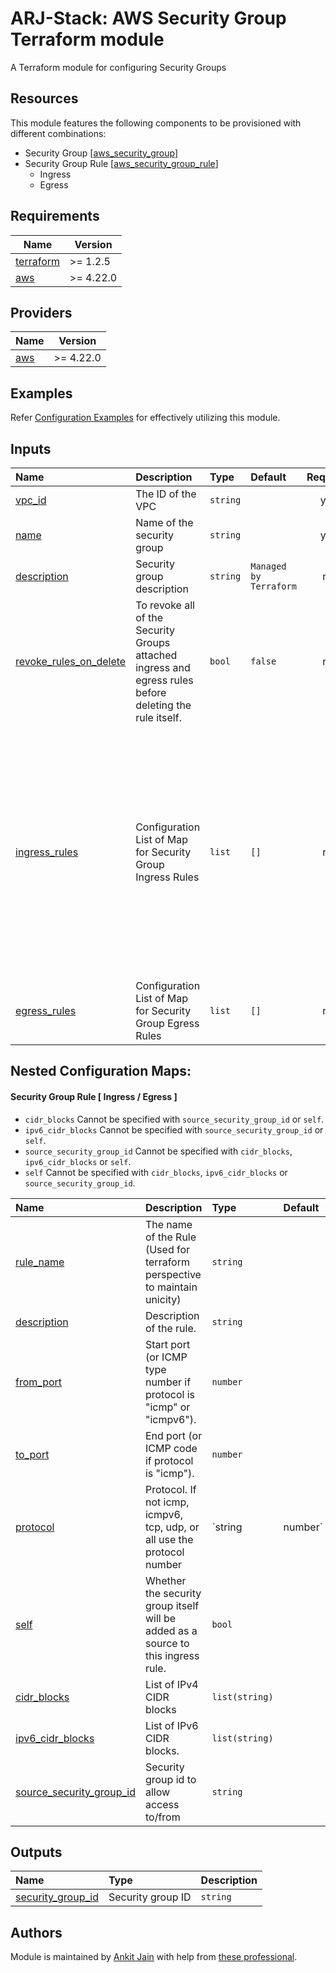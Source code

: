# ARJ-Stack: AWS Security Group Terraform module

A Terraform module for configuring Security Groups

## Resources
This module features the following components to be provisioned with different combinations:

- Security Group [[aws_security_group](https://registry.terraform.io/providers/hashicorp/aws/latest/docs/resources/security_group)]
- Security Group Rule [[aws_security_group_rule](https://registry.terraform.io/providers/hashicorp/aws/latest/docs/resources/security_group_rule)]
    - Ingress
    - Egress

## Requirements

| Name | Version |
|------|---------|
| <a name="requirement_terraform"></a> [terraform](#requirement\_terraform) | >= 1.2.5 |
| <a name="requirement_aws"></a> [aws](#requirement\_aws) | >= 4.22.0 |

## Providers

| Name | Version |
|------|---------|
| <a name="provider_aws"></a> [aws](#provider\_aws) | >= 4.22.0 |

## Examples

Refer [Configuration Examples](https://github.com/arjstack/terraform-aws-examples/tree/main/aws-security-groups) for effectively utilizing this module.

## Inputs
| Name | Description | Type | Default | Required | Example|
|:------|:------|:------|:------|:------:|:------|
| <a name="vpc_id"></a> [vpc_id](#input\_vpc\_id) | The ID of the VPC | `string` |  | yes | |
| <a name="name"></a> [name](#input\_name) | Name of the security group | `string` |  | yes | |
| <a name="description"></a> [description](#input\_description) | Security group description | `string` | `Managed by Terraform` | no | |
| <a name="revoke_rules_on_delete"></a> [revoke_rules_on_delete](#input\_revoke\_rules\_on\_delete) | To revoke all of the Security Groups attached ingress and egress rules before deleting the rule itself. | `bool` | `false` | no | |
| <a name="ingress_rules"></a> [ingress_rules](#rules) | Configuration List of Map for Security Group Ingress Rules | `list` | `[]` | no | <pre>[<br>   {<br>     rule_name = "Self Ingress Rule"<br>     description = "Self Ingress Rule"<br>     from_port =0<br>     to_port = 0<br>     protocol = "-1"<br>     self = true<br>   },<br>   {<br>     rule_name = "Ingress from IPv4 CIDR"<br>     description = "IPv4 Rule"<br>     from_port = 443<br>     to_port = 443<br>     protocol = "tcp"<br>     cidr_blocks = ["xx.xx.xx.xx/xx", "yy.yy.yy.yy/yy"]<br>   }<br>]<br><pre> |
| <a name="egress_rules"></a> [egress_rules](#_rules) | Configuration List of Map for Security Group Egress Rules | `list` | `[]` | no | |

## Nested Configuration Maps:  

#### Security Group Rule [ Ingress / Egress ]

- `cidr_blocks` Cannot be specified with `source_security_group_id` or `self`.
- `ipv6_cidr_blocks` Cannot be specified with `source_security_group_id` or `self`.
- `source_security_group_id` Cannot be specified with `cidr_blocks`, `ipv6_cidr_blocks` or `self`.
- `self` Cannot be specified with `cidr_blocks`, `ipv6_cidr_blocks` or `source_security_group_id`.

| Name | Description | Type | Default | Required | Example|
|:------|:------|:------|:------|:------:|:------|
| <a name="rule_name"></a> [rule_name](#input\_rule\_name) | The name of the Rule (Used for terraform perspective to maintain unicity) | `string` |  | yes | |
| <a name="description"></a> [description](#input\_description) | Description of the rule. | `string` |  | yes | |
| <a name="from_port"></a> [from_port](#input\_from\_port) | Start port (or ICMP type number if protocol is "icmp" or "icmpv6"). | `number` |  | yes | |
| <a name="to_port"></a> [to_port](#input\_to\_port) | End port (or ICMP code if protocol is "icmp"). | `number` |  | yes | |
| <a name="protocol"></a> [protocol](#input\_protocol) | Protocol. If not icmp, icmpv6, tcp, udp, or all use the protocol number | `string | number` |  | yes | |
| <a name="self"></a> [self](#input\_self) | Whether the security group itself will be added as a source to this ingress rule.  | `bool` |  | no | |
| <a name="cidr_blocks"></a> [cidr_blocks](#input\_cidr\_blocks) | List of IPv4 CIDR blocks | `list(string)` |  | no | |
| <a name="ipv6_cidr_blocks"></a> [ipv6_cidr_blocks](#input\_ipv6\_cidr\_blocks) | List of IPv6 CIDR blocks. | `list(string)` |  | no | |
| <a name="source_security_group_id"></a> [source_security_group_id](#input\_source\_security\_group\_id) | Security group id to allow access to/from | `string` |  | no | |

## Outputs

| Name | Type | Description |
|:------|:------|:------|
| <a name="security_group_id"></a> [security_group_id](#output\_security\_group\_id) | Security group ID | `string` | 

## Authors

Module is maintained by [Ankit Jain](https://github.com/ankit-jn) with help from [these professional](https://github.com/arjstack/terraform-aws-iam/graphs/contributors).


